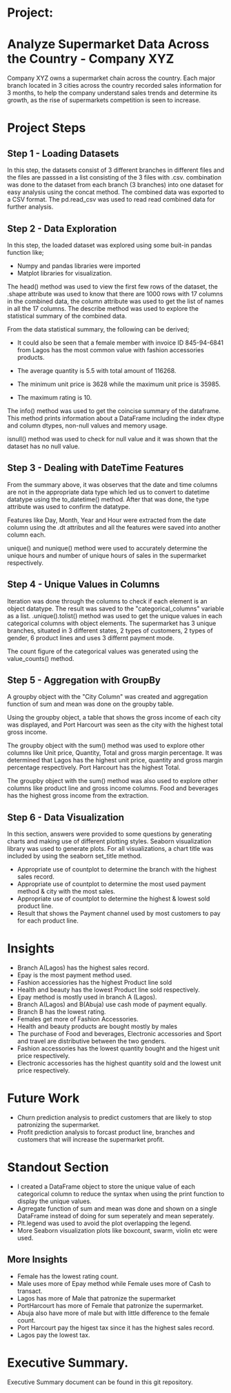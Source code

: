
  #                     Project:
# Analyze Supermarket Data Across the Country - Company XYZ

Company XYZ owns a supermarket chain across the country. Each major branch located in 3 cities across the country recorded sales information for 3 months, to help the company understand sales trends and determine its growth, as the rise of supermarkets competition is seen to increase.

# Project Steps

## Step 1 - Loading Datasets

In this step, the datasets consist of 3 different branches in different files and the files are passsed in a list consisting of the 3 files with .csv. combination was done to the dataset from each branch (3 branches) into one dataset for easy analysis using the concat method.  The combined data was exported to a CSV format. The pd.read_csv was used to read read combined data for further analysis. 

## Step 2 - Data Exploration

In this step, the loaded dataset was explored using some buit-in pandas function like;
* Numpy and pandas libraries were imported
* Matplot libraries for visualization. 

The head() method was used to view the first few rows of the dataset, the .shape attribute was used to know that there are 1000 rows with 17 columns in the combined data, the column attribute was used to get the list of names in all the 17 columns. The describe method was used to explore the statistical summary of the combined data. 

From the data statistical summary, the following can be derived;

* It could also be seen that a female member with invoice ID 845-94-6841 from Lagos has the most common value with fashion accessories products.

* The average quantity is 5.5 with total amount of 116268.

* The minimum unit price is 3628 while the maximum unit price is 35985.

* The maximum rating is 10.

The info() method was used to get the coincise summary of the dataframe. This method prints information about a DataFrame including the index dtype and column dtypes, non-null values and memory usage. 

isnull() method was used to check for null value and it was shown that the dataset has no null value.


## Step 3 - Dealing with DateTime Features

From the summary above, it was observes that the date and time columns are not in the appropriate data type which led us to convert to datetime datatype using the to_datetime() method. After that was done, the type attribute was used to confirm the datatype.

Features like Day, Month, Year and Hour were extracted from the date column using the .dt attributes and all the features were saved into another column each.

unique() and nunique() method were used to accurately determine the unique hours and number of unique hours of sales in the supermarket respectively.


## Step 4 - Unique Values in Columns

Iteration was done through the columns to check if each element is an object datatype. The result was saved to the "categorical_columns" variable as a list.
.unique().tolist() method was used to get the unique values in each categorical columns with object elements. The supermarket has 3 unique branches, situated in 3 different states, 2 types of customers, 2 types of gender, 6 product lines and uses 3 differnt payment mode.

The count figure of the categorical values was generated using the value_counts() method. 


## Step 5 - Aggregation with GroupBy

A groupby object with the "City Column" was created and aggregation function of sum and mean was done on the groupby table.
  
Using the groupby object, a table that shows the gross income of each city was displayed, and Port Harcourt was seen as the city with the highest total gross income.
  
The groupby object with the sum() method was used to explore other columns like Unit price, Quantity, Total and gross margin percentage. It was determined that Lagos has the  highest unit price, quantity and gross margin percentage respectively. Port Harcourt has the highest Total.
   
The groupby object with the sum() method was also used to explore other columns like product line and gross income columns. Food and beverages has the highest gross income from the extraction.
  

## Step 6 - Data Visualization

In this section, answers were provided to some questions by generating charts and making use of different plotting styles. Seaborn visualization library was used to generate plots. For all visualizations, a chart title was included by using the seaborn set_title method.

 * Appropriate use of countplot to determine the branch with the highest sales record.
 * Appropriate use of countplot to determine the most used payment method & city with the most sales.
 * Appropriate use of countplot to determine the highest & lowest sold product line.
 * Result that shows the Payment channel used by most customers to pay for each product line. 


# Insights
* Branch A(Lagos) has the highest sales record.
* Epay is the most payment method used.
* Fashion accessiories has the highest Product line sold 
* Health and beauty has the lowest Product line sold respectively.
* Epay method is mostly used in branch A (Lagos).
* Branch A(Lagos) and B(Abuja) use cash mode of payment equally.
* Branch B has the lowest rating.
* Females get more of Fashion Accessories.
* Health and beauty products are bought mostly by males
* The purchase of Food and beverages, Electronic accessories and Sport and travel are distributive between the two genders.
* Fashion accessories has the lowest quantity bought and the higest unit price respectively.
* Electronic accessories has the highest quantity sold and the lowest unit price respectively.



# Future Work

* Churn prediction analysis to predict customers that are likely to stop patronizing the supermarket.
* Profit prediction analysis to forcast product line, branches and customers that will increase the supermarket profit.


# Standout Section

* I created a DataFrame object to store the unique value of each categorical column to reduce the syntax when using the print function to display the unique values.
* Agrregate function of sum and mean was done and shown on a single DataFrame instead of doing for sum seperately and mean seperately.
* Plt.legend was used to avoid the plot overlapping the legend.
* More Seaborn visualization plots like boxcount, swarm, violin etc were used.

## More Insights
* Female has the lowest rating count.
* Male uses more of Epay method while Female uses more of Cash to transact.
* Lagos has more of Male that patronize the supermarket
* PortHarcourt has more of Female that patronize the supermarket.
* Abuja also have more of male but with little difference to the female count.
* Port Harcourt pay the higest tax since it has the highest sales record.
* Lagos pay the lowest tax.


# Executive Summary.

Executive Summary document can be found in this git repository.
